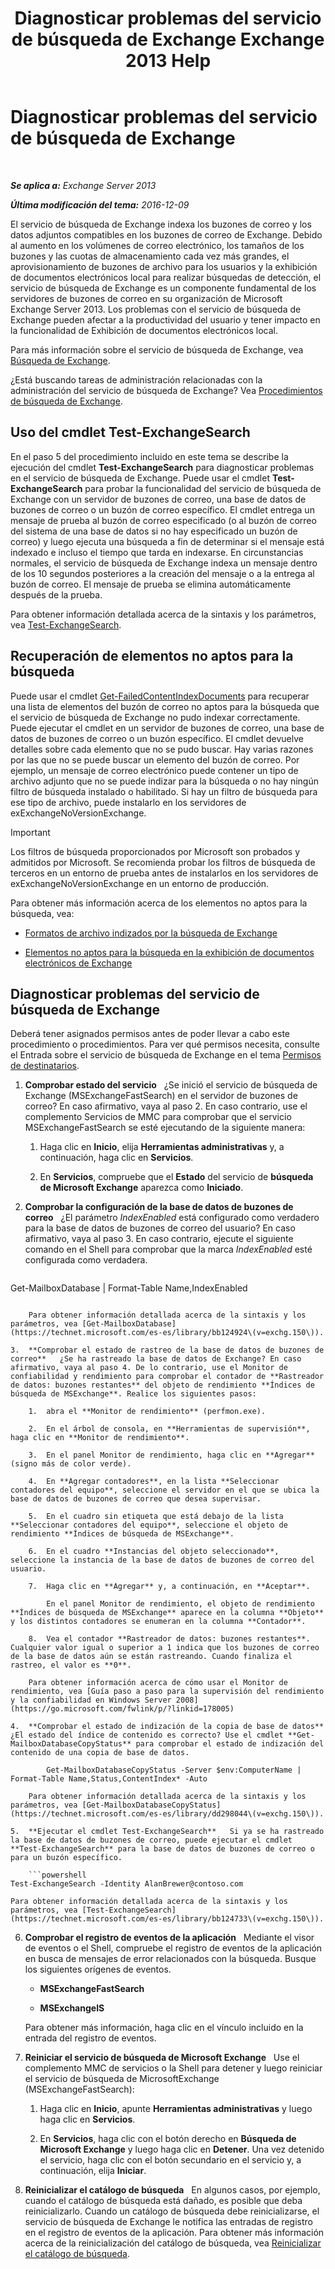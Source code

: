 ﻿---
title: 'Diagnosticar problemas del servicio de búsqueda de Exchange Exchange 2013 Help'
TOCTitle: Diagnosticar problemas del servicio de búsqueda de Exchange
ms:assetid: 8cfa26f4-ccf0-42dd-8570-67018188b4e8
ms:mtpsurl: https://technet.microsoft.com/es-es/library/Bb123701(v=EXCHG.150)
ms:contentKeyID: 52062043
ms.date: 04/23/2018
mtps_version: v=EXCHG.150
ms.translationtype: HT
---

# Diagnosticar problemas del servicio de búsqueda de Exchange

 

_**Se aplica a:** Exchange Server 2013_

_**Última modificación del tema:** 2016-12-09_

El servicio de búsqueda de Exchange indexa los buzones de correo y los datos adjuntos compatibles en los buzones de correo de Exchange. Debido al aumento en los volúmenes de correo electrónico, los tamaños de los buzones y las cuotas de almacenamiento cada vez más grandes, el aprovisionamiento de buzones de archivo para los usuarios y la exhibición de documentos electrónicos local para realizar búsquedas de detección, el servicio de búsqueda de Exchange es un componente fundamental de los servidores de buzones de correo en su organización de Microsoft Exchange Server 2013. Los problemas con el servicio de búsqueda de Exchange pueden afectar a la productividad del usuario y tener impacto en la funcionalidad de Exhibición de documentos electrónicos local.

Para más información sobre el servicio de búsqueda de Exchange, vea [Búsqueda de Exchange](exchange-search-exchange-2013-help.md).

¿Está buscando tareas de administración relacionadas con la administración del servicio de búsqueda de Exchange? Vea [Procedimientos de búsqueda de Exchange](exchange-search-procedures-exchange-2013-help.md).

## Uso del cmdlet Test-ExchangeSearch

En el paso 5 del procedimiento incluido en este tema se describe la ejecución del cmdlet **Test-ExchangeSearch** para diagnosticar problemas en el servicio de búsqueda de Exchange. Puede usar el cmdlet **Test-ExchangeSearch** para probar la funcionalidad del servicio de búsqueda de Exchange con un servidor de buzones de correo, una base de datos de buzones de correo o un buzón de correo específico. El cmdlet entrega un mensaje de prueba al buzón de correo especificado (o al buzón de correo del sistema de una base de datos si no hay especificado un buzón de correo) y luego ejecuta una búsqueda a fin de determinar si el mensaje está indexado e incluso el tiempo que tarda en indexarse. En circunstancias normales, el servicio de búsqueda de Exchange indexa un mensaje dentro de los 10 segundos posteriores a la creación del mensaje o a la entrega al buzón de correo. El mensaje de prueba se elimina automáticamente después de la prueba.

Para obtener información detallada acerca de la sintaxis y los parámetros, vea [Test-ExchangeSearch](https://technet.microsoft.com/es-es/library/bb124733\(v=exchg.150\)).

## Recuperación de elementos no aptos para la búsqueda

Puede usar el cmdlet [Get-FailedContentIndexDocuments](https://technet.microsoft.com/es-es/library/dd351154\(v=exchg.150\)) para recuperar una lista de elementos del buzón de correo no aptos para la búsqueda que el servicio de búsqueda de Exchange no pudo indexar correctamente. Puede ejecutar el cmdlet en un servidor de buzones de correo, una base de datos de buzones de correo o un buzón específico. El cmdlet devuelve detalles sobre cada elemento que no se pudo buscar. Hay varias razones por las que no se puede buscar un elemento del buzón de correo. Por ejemplo, un mensaje de correo electrónico puede contener un tipo de archivo adjunto que no se puede indizar para la búsqueda o no hay ningún filtro de búsqueda instalado o habilitado. Si hay un filtro de búsqueda para ese tipo de archivo, puede instalarlo en los servidores de exExchangeNoVersionExchange.


> [!IMPORTANT]
> Los filtros de búsqueda proporcionados por Microsoft son probados y admitidos por Microsoft. Se recomienda probar los filtros de búsqueda de terceros en un entorno de prueba antes de instalarlos en los servidores de exExchangeNoVersionExchange en un entorno de producción.



Para obtener más información acerca de los elementos no aptos para la búsqueda, vea:

  - [Formatos de archivo indizados por la búsqueda de Exchange](file-formats-indexed-by-exchange-search-exchange-2013-help.md)

  - [Elementos no aptos para la búsqueda en la exhibición de documentos electrónicos de Exchange](unsearchable-items-in-exchange-ediscovery-exchange-2013-help.md)

## Diagnosticar problemas del servicio de búsqueda de Exchange

Deberá tener asignados permisos antes de poder llevar a cabo este procedimiento o procedimientos. Para ver qué permisos necesita, consulte el Entrada sobre el servicio de búsqueda de Exchange en el tema [Permisos de destinatarios](recipients-permissions-exchange-2013-help.md).

1.  **Comprobar estado del servicio**   ¿Se inició el servicio de búsqueda de Exchange (MSExchangeFastSearch) en el servidor de buzones de correo? En caso afirmativo, vaya al paso 2. En caso contrario, use el complemento Servicios de MMC para comprobar que el servicio MSExchangeFastSearch se esté ejecutando de la siguiente manera:
    
    1.  Haga clic en **Inicio**, elija **Herramientas administrativas** y, a continuación, haga clic en **Servicios**.
    
    2.  En **Servicios**, compruebe que el **Estado** del servicio de **búsqueda de Microsoft Exchange** aparezca como **Iniciado**.

2.  **Comprobar la configuración de la base de datos de buzones de correo**   ¿El parámetro *IndexEnabled* está configurado como verdadero para la base de datos de buzones de correo del usuario? En caso afirmativo, vaya al paso 3. En caso contrario, ejecute el siguiente comando en el Shell para comprobar que la marca *IndexEnabled* esté configurada como verdadera.
    
    ```powershell
Get-MailboxDatabase | Format-Table Name,IndexEnabled
```
    
    Para obtener información detallada acerca de la sintaxis y los parámetros, vea [Get-MailboxDatabase](https://technet.microsoft.com/es-es/library/bb124924\(v=exchg.150\)).

3.  **Comprobar el estado de rastreo de la base de datos de buzones de correo**   ¿Se ha rastreado la base de datos de Exchange? En caso afirmativo, vaya al paso 4. De lo contrario, use el Monitor de confiabilidad y rendimiento para comprobar el contador de **Rastreador de datos: buzones restantes** del objeto de rendimiento **Índices de búsqueda de MSExchange**. Realice los siguientes pasos:
    
    1.  abra el **Monitor de rendimiento** (perfmon.exe).
    
    2.  En el árbol de consola, en **Herramientas de supervisión**, haga clic en **Monitor de rendimiento**.
    
    3.  En el panel Monitor de rendimiento, haga clic en **Agregar** (signo más de color verde).
    
    4.  En **Agregar contadores**, en la lista **Seleccionar contadores del equipo**, seleccione el servidor en el que se ubica la base de datos de buzones de correo que desea supervisar.
    
    5.  En el cuadro sin etiqueta que está debajo de la lista **Seleccionar contadores del equipo**, seleccione el objeto de rendimiento **Índices de búsqueda de MSExchange**.
    
    6.  En el cuadro **Instancias del objeto seleccionado**, seleccione la instancia de la base de datos de buzones de correo del usuario.
    
    7.  Haga clic en **Agregar** y, a continuación, en **Aceptar**.
        
        En el panel Monitor de rendimiento, el objeto de rendimiento **Índices de búsqueda de MSExchange** aparece en la columna **Objeto** y los distintos contadores se enumeran en la columna **Contador**.
    
    8.  Vea el contador **Rastreador de datos: buzones restantes**. Cualquier valor igual o superior a 1 indica que los buzones de correo de la base de datos aún se están rastreando. Cuando finaliza el rastreo, el valor es **0**.
    
    Para obtener información acerca de cómo usar el Monitor de rendimiento, vea [Guía paso a paso para la supervisión del rendimiento y la confiabilidad en Windows Server 2008](https://go.microsoft.com/fwlink/p/?linkid=178005)

4.  **Comprobar el estado de indización de la copia de base de datos** ¿El estado del índice de contenido es correcto? Use el cmdlet **Get-MailboxDatabaseCopyStatus** para comprobar el estado de indización del contenido de una copia de base de datos.
    
        Get-MailboxDatabaseCopyStatus -Server $env:ComputerName | Format-Table Name,Status,ContentIndex* -Auto
    
    Para obtener información detallada acerca de la sintaxis y los parámetros, vea [Get-MailboxDatabaseCopyStatus](https://technet.microsoft.com/es-es/library/dd298044\(v=exchg.150\)).

5.  **Ejecutar el cmdlet Test-ExchangeSearch**   Si ya se ha rastreado la base de datos de buzones de correo, puede ejecutar el cmdlet **Test-ExchangeSearch** para la base de datos de buzones de correo o para un buzón específico.
    
    ```powershell
Test-ExchangeSearch -Identity AlanBrewer@contoso.com
```
    
    Para obtener información detallada acerca de la sintaxis y los parámetros, vea [Test-ExchangeSearch](https://technet.microsoft.com/es-es/library/bb124733\(v=exchg.150\)).

6.  **Comprobar el registro de eventos de la aplicación**   Mediante el visor de eventos o el Shell, compruebe el registro de eventos de la aplicación en busca de mensajes de error relacionados con la búsqueda. Busque los siguientes orígenes de eventos.
    
      - **MSExchangeFastSearch**
    
      - **MSExchangeIS**
    
    Para obtener más información, haga clic en el vínculo incluido en la entrada del registro de eventos.

7.  **Reiniciar el servicio de búsqueda de Microsoft Exchange**   Use el complemento MMC de servicios o la Shell para detener y luego reiniciar el servicio de búsqueda de MicrosoftExchange (MSExchangeFastSearch):
    
    1.  Haga clic en **Inicio**, apunte **Herramientas administrativas** y luego haga clic en **Servicios**.
    
    2.  En **Servicios**, haga clic con el botón derecho en **Búsqueda de Microsoft Exchange** y luego haga clic en **Detener**. Una vez detenido el servicio, haga clic con el botón secundario en el servicio y, a continuación, elija **Iniciar**.

8.  **Reinicializar el catálogo de búsqueda**   En algunos casos, por ejemplo, cuando el catálogo de búsqueda está dañado, es posible que deba reinicializarlo. Cuando un catálogo de búsqueda debe reinicializarse, el servicio de búsqueda de Exchange le notifica las entradas de registro en el registro de eventos de la aplicación. Para obtener más información acerca de la reinicialización del catálogo de búsqueda, vea [Reinicializar el catálogo de búsqueda](reseed-the-search-catalog-exchange-2013-help.md).

